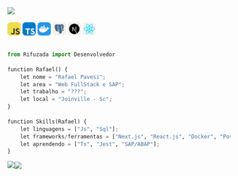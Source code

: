 <a href="https://github.com/cursebearer">
<img align=left src="https://img.shields.io/static/v1?label=Overview&message=Rafael&color=b11818&style=for-the-badge&logo=GitHub">
</a>
<meta name="google-site-verification" content="ONkQYZB_BNK5PDKbCidXf4WtBKv588id67bGjLPc4Xo" />
<br>
<br>
<code><img height="30" src="https://raw.githubusercontent.com/tandpfun/skill-icons/65dea6c4eaca7da319e552c09f4cf5a9a8dab2c8/icons/JavaScript.svg"></code>
<code><img height="30" src="https://raw.githubusercontent.com/tandpfun/skill-icons/65dea6c4eaca7da319e552c09f4cf5a9a8dab2c8/icons/TypeScript.svg"></code>
<code><img height="30" src="https://raw.githubusercontent.com/tandpfun/skill-icons/65dea6c4eaca7da319e552c09f4cf5a9a8dab2c8/icons/Docker.svg"></code>
<code><img height="30" src="https://raw.githubusercontent.com/tandpfun/skill-icons/65dea6c4eaca7da319e552c09f4cf5a9a8dab2c8/icons/PostgreSQL-Light.svg"></code>
<code><img height="30" src="https://raw.githubusercontent.com/tandpfun/skill-icons/65dea6c4eaca7da319e552c09f4cf5a9a8dab2c8/icons/NextJS-Light.svg"></code>
<code><img height="30" src="https://raw.githubusercontent.com/tandpfun/skill-icons/65dea6c4eaca7da319e552c09f4cf5a9a8dab2c8/icons/React-Light.svg"></code>
<br>
<br>

```py
from Rifuzada import Desenvolvedor

function Rafael() {
    let nome = "Rafael Pavesi";
    let area = "Web FullStack e SAP";
    let trabalho = "???";
    let local = "Joinville - Sc";
}

function Skills(Rafael) {
    let linguagens = ["Js", "Sql"];
    let frameworks/ferramentas = ["Next.js", "React.js", "Docker", "Postgres"]
    let aprendendo = ["Ts", "Jest", "SAP/ABAP"];
}
```

<a href="https://github.com/Rifuzada">
<img height="170" align="left" src="https://github-readme-stats.vercel.app/api/top-langs/?username=Rifuzada&theme=dark&hide_langs_below=1"/>
<img height="170" align="center" src="https://github-readme-stats.vercel.app/api?username=Rifuzada&theme=dark&show_icons=true"/>
</a>
